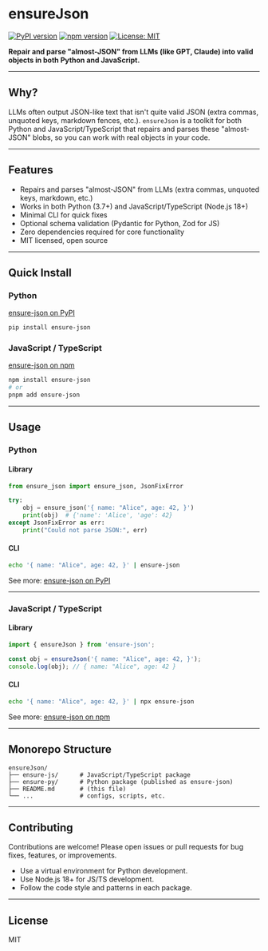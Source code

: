 # ensureJson

[![PyPI version](https://img.shields.io/pypi/v/ensure-json.svg?label=ensure-json)](https://pypi.org/project/ensure-json/)
[![npm version](https://img.shields.io/npm/v/ensure-json.svg?label=ensure-json)](https://www.npmjs.com/package/ensure-json)
[![License: MIT](https://img.shields.io/badge/License-MIT-yellow.svg)](LICENSE)

**Repair and parse "almost-JSON" from LLMs (like GPT, Claude) into valid objects in both Python and JavaScript.**

---

## Why?

LLMs often output JSON-like text that isn't quite valid JSON (extra commas, unquoted keys, markdown fences, etc.). `ensureJson` is a toolkit for both Python and JavaScript/TypeScript that repairs and parses these "almost-JSON" blobs, so you can work with real objects in your code.

---

## Features

- Repairs and parses "almost-JSON" from LLMs (extra commas, unquoted keys, markdown, etc.)
- Works in both Python (3.7+) and JavaScript/TypeScript (Node.js 18+)
- Minimal CLI for quick fixes
- Optional schema validation (Pydantic for Python, Zod for JS)
- Zero dependencies required for core functionality
- MIT licensed, open source

---

## Quick Install

### Python

[ensure-json on PyPI](https://pypi.org/project/ensure-json/)

```bash
pip install ensure-json
```

### JavaScript / TypeScript

[ensure-json on npm](https://www.npmjs.com/package/ensure-json)

```bash
npm install ensure-json
# or
pnpm add ensure-json
```

---

## Usage

### Python

#### Library

```python
from ensure_json import ensure_json, JsonFixError

try:
    obj = ensure_json('{ name: "Alice", age: 42, }')
    print(obj)  # {'name': 'Alice', 'age': 42}
except JsonFixError as err:
    print("Could not parse JSON:", err)
```

#### CLI

```bash
echo '{ name: "Alice", age: 42, }' | ensure-json
```

See more: [ensure-json on PyPI](https://pypi.org/project/ensure-json/)

---

### JavaScript / TypeScript

#### Library

```js
import { ensureJson } from 'ensure-json';

const obj = ensureJson('{ name: "Alice", age: 42, }');
console.log(obj); // { name: "Alice", age: 42 }
```

#### CLI

```bash
echo '{ name: "Alice", age: 42, }' | npx ensure-json
```

See more: [ensure-json on npm](https://www.npmjs.com/package/ensure-json)

---

## Monorepo Structure

```
ensureJson/
├── ensure-js/      # JavaScript/TypeScript package
├── ensure-py/      # Python package (published as ensure-json)
├── README.md       # (this file)
└── ...             # configs, scripts, etc.
```

---

## Contributing

Contributions are welcome! Please open issues or pull requests for bug fixes, features, or improvements.

- Use a virtual environment for Python development.
- Use Node.js 18+ for JS/TS development.
- Follow the code style and patterns in each package.

---

## License

MIT
